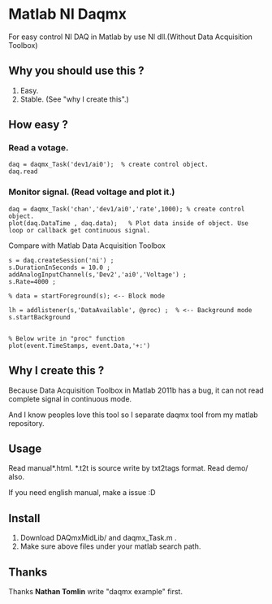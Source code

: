 # Matlab NI Daqmx
For easy control NI DAQ in Matlab by use NI dll.(Without Data Acquisition Toolbox)

## Why you should use this ?

1. Easy.
2. Stable. (See "why I create this".)

## How easy ?

### Read a votage.

```
daq = daqmx_Task('dev1/ai0');  % create control object.
daq.read
```

### Monitor signal. (Read voltage and plot it.)

```
daq = daqmx_Task('chan','dev1/ai0','rate',1000); % create control object.
plot(daq.DataTime , daq.data);   % Plot data inside of object. Use loop or callback get continuous signal.
```

Compare with Matlab Data Acquisition Toolbox

```
s = daq.createSession('ni') ;
s.DurationInSeconds = 10.0 ;
addAnalogInputChannel(s,'Dev2','ai0','Voltage') ;
s.Rate=4000 ;

% data = startForeground(s); <-- Block mode

lh = addlistener(s,'DataAvailable', @proc) ;  % <-- Background mode
s.startBackground


% Below write in "proc" function
plot(event.TimeStamps, event.Data,'+:')
```

## Why I create this ?

Because Data Acquisition Toolbox in Matlab 2011b has a bug, it can not read complete signal in continuous mode.

And I know peoples love this tool so I separate daqmx tool from my matlab repository.

## Usage
Read manual*.html. *.t2t is source write by txt2tags format. Read demo/ also.

If you need english manual, make a issue :D 

## Install
1. Download DAQmxMidLib/ and daqmx_Task.m . 
2. Make sure above files under your matlab search path.

## Thanks
Thanks **Nathan Tomlin** write "daqmx example" first.
